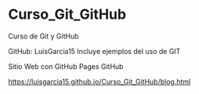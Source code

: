 # Curso_Git_GitHub
Curso de Git y GitHub

GitHub: LuisGarcia15
Incluye ejemplos del uso de GIT

Sitio Web con GitHub Pages
GitHub

https://luisgarcia15.github.io/Curso_Git_GitHub/blog.html